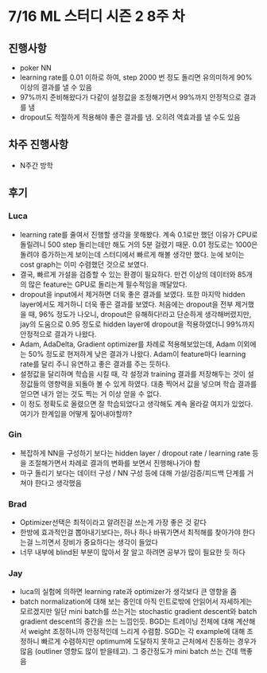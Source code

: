 # 7/16 ML 스터디 시즌 2 8주 차

## 진행사항
- poker NN
 - learning rate를 0.01 이하로 하여, step 2000 번 정도 돌리면 유의미하게 90% 이상의 결과를 낼 수 있음
 - 97%까지 준비해왔다가 다같이 설정값을 조정해가면서 99%까지 안정적으로 결과를 냄
 - dropout도 적절하게 적용해야 좋은 결과를 냄. 오히려 역효과를 낼 수도 있음

## 차주 진행사항
- N주간 방학
 
## 후기

### Luca
* learning rate를 줄여서 진행할 생각을 못해봤다. 계속 0.1로만 했던 이유가 CPU로 돌릴려니 500 step 돌리는데만 해도 거의 5분 걸렸기 때문. 0.01 정도로는 1000은 돌려야 증가하는게 보이는데 스터디에서 빠르게 해볼 생각만 했다. 눈에 보이는 cost graph는 이미 수렴했던 것으로 보였다.
* 결국, 빠르게 가설을 검증할 수 있는 환경이 필요하다. 만건 이상의 데이터와 85개의 많은 feature는 GPU로 돌리는게 필수적임을 깨달았다. 
* dropout을 input에서 제거하면 더욱 좋은 결과를 보였다. 또한 마지막 hidden layer에서도 제거하니 더욱 좋은 결과를 보였다. 처음에는 dropout을 전부 제거했을 때, 96% 정도가 나오니, dropout은 유해하다!라고 단순하게 생각해버렸지만, jay의 도움으로 0.95 정도로 hidden layer에 dropout을 적용하였더니 99%까지 안정적으로 결과가 나왔다.
* Adam, AdaDelta, Gradient optimizer를 차례로 적용해보았는데, Adam 이외에는 50% 정도로 현저하게 낮은 결과가 나왔다. Adam이 feature마다 learning rate를 달리 주니 유연하고 좋은 결과를 주는 듯하다.
* 설정값을 달리하며 학습을 시킬 때, 각 설정과 training 결과를 저장해두는 것이 설정값들의 영향력을 되돌아 볼 수 있게 하였다. 대충 찍어서 값을 넣으며 학습 결과를 얻으면 내가 얻는 것도 찍는 거 이상 얻을 수 없다.
* 이 정도 정확도로 올렸으면 잘 학습되었다고 생각해도 계속 올라갈 여지가 있었다. 여기가 한계임을 어떻게 짚어내야할까?

### Gin
* 복잡하게 NN을 구성하기 보다는 hidden layer / dropout rate / learning rate 등을 조절해가면서 차례로 결과의 변화를 보면서 진행해나가야 함
* 마구 돌리기 보다는 데이터 구성 / NN 구성 등에 대해 가설/검증/피드백 단계를 거쳐야 한다고 생각했음


### Brad
* Optimizer선택은 최적이라고 알려진걸 쓰는게 가장 좋은 것 같다
* 한방에 효과적인걸 뽑아내기보다는, 하나 하나 바꿔가면서 최적해를 찾아가야 한다는걸 느끼면서 장비가 중요하다는 생각이 들었다
* 너무 내부에 blind된 부분이 많아서 잘 알고 하려면 공부가 많이 필요한 듯 하다

### Jay
* luca의 실험에 의하면 learning rate과 optimizer가 생각보다 큰 영향을 줌
* batch normalization에 대해 보는 중인데 아직 인트로밖에 안읽어서 자세하게는 모르겠지만 일단 mini batch를 쓰는거는 stochastic gradient descent와 batch gradient descent의 중간을 쓰는 느낌인듯. BGD는 트레이닝 전체에 대해 계산해서 weight 조정하니까 안정적인데 느리게 수렴함. SGD는 각 example에 대해 조정하니 빠르게 수렴하지만 optimum에 도달하지 못하고 근처에서 진동하는 경우가 많음 (outliner 영향도 많이 받을테고). 그 중간정도가 mini batch 쓰는 건데 핵좋음
